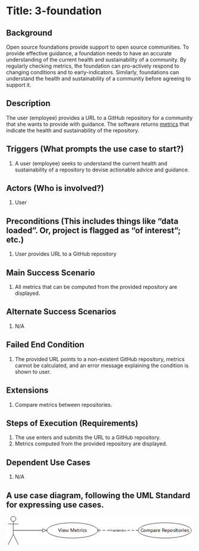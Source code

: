 # Title: 3-foundation

## Background
Open source foundations provide support to open source communities. To provide
effective guidance, a foundation needs to have an accurate understanding of the
current health and sustainability of a community. By regularly checking metrics,
the foundation can pro-actively respond to changing conditions and to
early-indicators. Similarly, foundations can understand the health and
sustainability of a community before agreeing to support it.

## Description
The user (employee) provides a URL to a GitHub repository for a community that
she wants to provide with guidance. The software returns
[metrics](https://wiki.linuxfoundation.org/oss-health-metrics/metrics)
that indicate the health and sustainability of the repository.

## Triggers (What prompts the use case to start?)
1. A user (employee) seeks to understand the current health and sustainability
   of a repository to devise actionable advice and guidance.

## Actors (Who is involved?)
1. User

## Preconditions (This includes things like “data loaded”. Or, project is flagged as “of interest”; etc.)
1. User provides URL to a GitHub repository

## Main Success Scenario
1. All metrics that can be computed from the provided repository are displayed.

## Alternate Success Scenarios
1. N/A

## Failed End Condition
1. The provided URL points to a non-existent GitHub repository, metrics cannot
   be calculated, and an error message explaining the condition is shown to user.

## Extensions
1. Compare metrics between repositories.

## Steps of Execution (Requirements)
1. The use enters and submits the URL to a GitHub repository.
2. Metrics computed from the provided repository are displayed.

## Dependent Use Cases
1. N/A

## A use case diagram, following the UML Standard for expressing use cases.
![use case diagram](./diagram/ViewMetrics.png)
